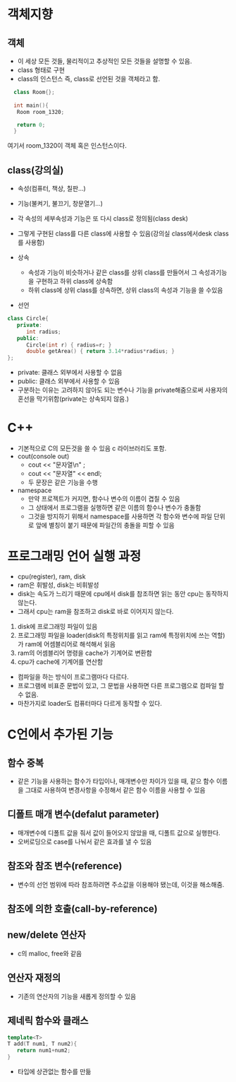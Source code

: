 # 객체지향
## 객체
* 이 세상 모든 것들, 물리적이고 추상적인 모든 것들을 설명할 수 있음.
* class 형태로 구현
* class의 인스턴스 즉, class로 선언된 것을 객체라고 함.
```c++
  class Room{};
  
  int main(){
   Room room_1320;

   return 0;
  }
```
여기서 room_1320이 객체 혹은 인스턴스이다.
## class(강의실)
* 속성(컴퓨터, 책상, 칠판...)
* 기능(불켜기, 불끄기, 창문열기...)
* 각 속성의 세부속성과 기능은 또 다시 class로 정의됨(class desk)
* 그렇게 구현된 class를 다른 class에 사용할 수 있음(강의실 class에서desk class를 사용함)
* 상속
  * 속성과 기능이 비슷하거나 같은 class를 상위 class를 만들어서 그 속성과기능을 구현하고 하위 class에 상속함
  * 하위 class에 상위 class를 상속하면, 상위 class의 속성과 기능을 쓸 수있음

* 선언
```c++
class Circle{
   private:
      int radius;
   public:
      Circle(int r) { radius=r; }
      double getArea() { return 3.14*radius*radius; }
};
```

* private: 클래스 외부에서 사용할 수 없음
* public: 클래스 외부에서 사용할 수 있음
* 구분하는 이유는 고려하지 않아도 되는 변수나 기능을 private해줌으로써 사용자의 혼선을 막기위함(private는 상속되지 않음.)

# C++
* 기본적으로 C의 모든것을 쓸 수 있음 c 라이브러리도 포함.
* cout(console out)
  * cout << "문자열\n" ;
  * cout << "문자열" << endl;
  * 두 문장은 같은 기능을 수행
* namespace
  * 만약 프로젝트가 커지면, 함수나 변수의 이름이 겹칠 수 있음
  * 그 상태에서 프로그램을 실행하면 같은 이름의 함수나 변수가 충돌함
  * 그것을 방지하기 위해서 namespace를 사용하면 각 함수와 변수에 파일 단위로 앞에 별칭이 붙기 때문에 파일간의 충돌을 피할 수 있음

# 프로그래밍 언어 실행 과정
* cpu(register), ram, disk
* ram은 휘발성, disk는 비휘발성
* disk는 속도가 느리기 때문에 cpu에서 disk를 참조하면 읽는 동안 cpu는 동작하지 않는다.
* 그래서 cpu는 ram을 참조하고 disk로 바로 이어지지 않는다.
  
1. disk에 프로그래밍 파일이 있음
2. 프로그래밍 파일을 loader(disk의 특정위치를 읽고 ram에 특정위치에 쓰는 역할)가 ram에 어셈블리어로 해석해서 읽음
3. ram의 어셈블리어 명령을 cache가 기계어로 변환함
4. cpu가 cache에 기계어를 연산함

* 컴파일을 하는 방식이 프로그램마다 다르다.
* 프로그램에 비표준 문법이 있고, 그 문법을 사용하면 다른 프로그램으로 컴파일 할 수 없음.
* 마찬가지로 loader도 컴퓨터마다 다르게 동작할 수 있다.

# C언에서 추가된 기능
## 함수 중복
* 같은 기능을 사용하는 함수가 타입이나, 매개변수만 차이가 있을 때, 같으 함수 이름을 그대로 사용하여 변경사항을 수정해서 같은 함수 이름을 사용할 수 있음
## 디폴트 매개 변수(defalut parameter)
* 매개변수에 디폴트 값을 줘서 값이 들어오지 않았을 때, 디폴트 값으로 실행한다.
* 오버로딩으로 case를 나눠서 같은 효과를 낼 수 있음
## 참조와 참조 변수(reference)
* 변수의 선언 범위에 따라 참조하려면 주소값을 이용해야 됐는데, 이것을 해소해줌.
## 참조에 의한 호출(call-by-reference)

## new/delete 연산자
* c의 malloc, free와 같음
## 연산자 재정의
* 기존의 연산자의 기능을 새롭게 정의할 수 있음
## 제네릭 함수와 클래스
```c++
template<T>
T add(T num1, T num2){
   return num1+num2;
}
```
* 타입에 상관없는 함수를 만듦